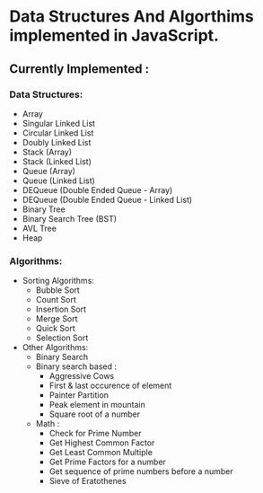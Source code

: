 <h1>Data Structures And Algorthims implemented in JavaScript.</h1>

<h2>Currently Implemented : </h2>

<h3>Data Structures:</h3>
<ul>
    <li>Array</li>
    <li>Singular Linked List</li>
    <li>Circular Linked List</li>
    <li>Doubly Linked List</li>
    <li>Stack (Array)</li>
    <li>Stack (Linked List)</li>
    <li>Queue (Array)</li>
    <li>Queue (Linked List)</li>
    <li>DEQueue (Double Ended Queue - Array)</li>
    <li>DEQueue (Double Ended Queue - Linked List)</li>
    <li>Binary Tree</li>
    <li>Binary Search Tree (BST)</li>
    <li>AVL Tree</li>
    <li>Heap</li>
</ul>
      
<h3>Algorithms:</h3>
<ul>
    <li>Sorting Algorithms:
        <ul>
            <li>Bubble Sort</li>
            <li>Count Sort</li>
            <li>Insertion Sort</li>
            <li>Merge Sort</li>
            <li>Quick Sort</li>
            <li>Selection Sort</li>
        </ul>
    </li>
        <li>Other Algorithms:
        <ul>
            <li>Binary Search</li>
            <li>Binary search based : 
                <ul>
                    <li>Aggressive Cows</li>
                    <li>First & last occurence of element</li>
                    <li>Painter Partition</li>
                    <li>Peak element in mountain</li>
                    <li>Square root of a number</li>
                </ul>
            </li>
            <li>Math : 
                <ul>
                    <li>Check for Prime Number</li>
                    <li>Get Highest Common Factor</li>
                    <li>Get Least Common Multiple</li>
                    <li>Get Prime Factors for a number</li>
                    <li>Get sequence of prime numbers before a number</li>
                    <li>Sieve of Eratothenes</li>
                </ul>
            </li>               
        </ul>
    </li>
</ul>